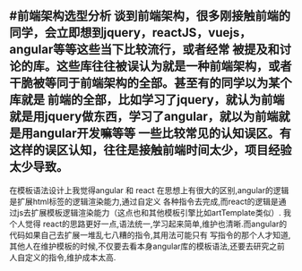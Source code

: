 #前端架构选型分析
谈到前端架构，很多刚接触前端的同学，会立即想到jquery，reactJS，vuejs，angular等等这些当下比较流行，或者经常
被提及和讨论的库。这些库往往被误认为就是一种前端架构，或者干脆被等同于前端架构的全部。甚至有的同学以为某个库就是
前端的全部，比如学习了jquery，就认为前端就是用jquery做东西，学习了angular，就以为前端就是用angular开发嘛等等
一些比较常见的认知误区。有这样的误区认知，往往是接触前端时间太少，项目经验太少导致。
-------------------------------------------------
在模板语法设计上我觉得angular 和 react 在思想上有很大的区别,angular的逻辑是扩展html标签的逻辑渲染能力,通过自定义
各种指令去完成,而react的逻辑是通过js去扩展模板逻辑渲染能力（这点也和其他模板引擎比如artTemplate类似）. 我个人觉得
react的思路更好一点,语法统一,学习起来简单,维护也清晰.而angular的代码如果自己去扩展一堆乱七八糟的指令,其用法可能只有
写指令的那个人才知道,其他人在维护模板的时候,不仅要去看本身angular库的模板语法,还要去研究之前人自定义的指令,维护成本太高.